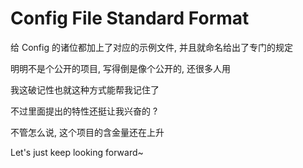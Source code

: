 # Config File Standard Format

给 Config 的诸位都加上了对应的示例文件, 并且就命名给出了专门的规定

明明不是个公开的项目, 写得倒是像个公开的, 还很多人用

我这破记性也就这种方式能帮我记住了

不过里面提出的特性还挺让我兴奋的 ?

不管怎么说, 这个项目的含金量还在上升

Let's just keep looking forward~